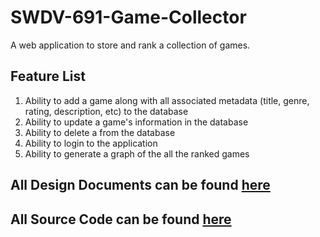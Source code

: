 # SWDV-691-Game-Collector
A web application to store and rank a collection of games.

## Feature List
1. Ability to add a game along with all associated metadata (title, genre, rating, description, etc) to the database
2. Ability to update a game's information in the database
3. Ability to delete a from the database
4. Ability to login to the application
5. Ability to generate a graph of the all the ranked games

## All Design Documents can be found [here](./design)
## All Source Code can be found [here](./source)
